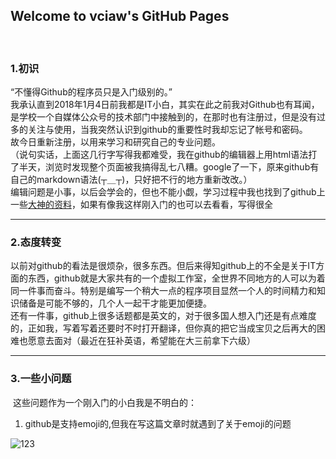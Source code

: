## Welcome to vciaw's GitHub Pages
 

### 1.初识
“不懂得Github的程序员只是入门级别的。”<br>
我承认直到2018年1月4日前我都是IT小白，其实在此之前我对Github也有耳闻，是学校一个自媒体公众号的技术部门中接触到的，在那时也有注册过，但是没有过多的关注与使用，当我突然认识到github的重要性时我却忘记了帐号和密码。<br>
故今日重新注册，以用来学习和研究自己的专业问题。<br>
（说句实话，上面这几行字写得我都难受，我在github的编辑器上用html语法打了半天，浏览时发现整个页面被我搞得乱七八糟。google了一下，原来github有自己的markdown语法(┬＿┬)，只好把不行的地方重新改改。）<br>
编辑问题是小事，以后会学会的，但也不能小觑，学习过程中我也找到了github上一些[大神的资料](https://github.com/guodongxiaren/README/blob/master/README.md)，如果有像我这样刚入门的也可以去看看，写得很全<br>
* * *
### 2.态度转变
以前对github的看法是很烦杂，很多东西。但后来得知github上的不全是关于IT方面的东西，github就是大家共有的一个虚拟工作室，全世界不同地方的人可以为着同一件事而奋斗。特别是编写一个稍大一点的程序项目显然一个人的时间精力和知识储备是可能不够的，几个人一起干才能更加便捷。<br>
还有一件事，github上很多话题都是英文的，对于很多国人想入门还是有点难度的，正如我，写着写着还要时不时打开翻译，但你真的把它当成宝贝之后再大的困难也愿意去面对（最近在狂补英语，希望能在大三前拿下六级）<br>
* * *
### 3.一些小问题
 这些问题作为一个刚入门的小白我是不明白的：<br>
 1. github是支持emoji的,但我在写这篇文章时就遇到了关于emoji的问题
 
 ![123](http://m.qpic.cn/psb?/V13vQHVN3DxOMP/5T3mlgL1tOoXm.DBeO1yhC9uPbVn9J50OKZz7LKt11o!/b/dD8BAAAAAAAA&bo=rgGuAQAAAAARBzA!&rf=viewer_4)
